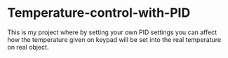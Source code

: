 # Temperature-control-with-PID
This is my project where by setting your own PID settings you can affect how the temperature given on keypad will be set into the real temperature on real object.

